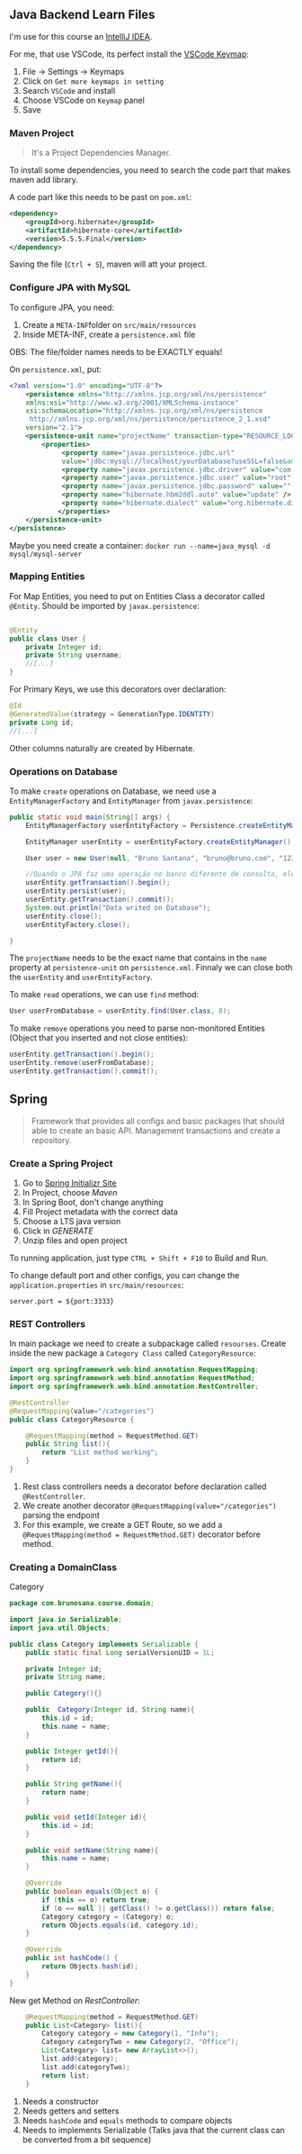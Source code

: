 ## Java Backend Learn Files

I'm use for this course an [IntelliJ IDEA](https://www.jetbrains.com/pt-br/idea/).

For me, that use VSCode, its perfect install the [VSCode Keymap](https://plugins.jetbrains.com/plugin/12062-vscode-keymap):

1. File -> Settings -> Keymaps
2. Click on `Get more keymaps in setting`
3. Search `VSCode` and install
4. Choose VSCode on `Keymap` panel
5. Save

### Maven Project

> It's a Project Dependencies Manager.

To install some dependencies, you need to search the code part that makes maven add library.

A code part like this needs to be past on `pom.xml`:

````xml
<dependency>
    <groupId>org.hibernate</groupId>
    <artifactId>hibernate-core</artifactId>
    <version>5.5.5.Final</version>
</dependency>
````

Saving the file (`Ctrl + S`), maven will att your project.

### Configure JPA with MySQL

To configure JPA, you need:

1. Create a `META-INF`folder on `src/main/resources`
2. Inside META-INF, create a `persistence.xml` file

OBS: The file/folder names needs to be EXACTLY equals!

On `persistence.xml`, put:

````xml
<?xml version="1.0" encoding="UTF-8"?>
    <persistence xmlns="http://xmlns.jcp.org/xml/ns/persistence"
    xmlns:xsi="http://www.w3.org/2001/XMLSchema-instance"
    xsi:schemaLocation="http://xmlns.jcp.org/xml/ns/persistence
     http://xmlns.jcp.org/xml/ns/persistence/persistence_2_1.xsd"
    version="2.1">
    <persistence-unit name="projectName" transaction-type="RESOURCE_LOCAL">
        <properties>
             <property name="javax.persistence.jdbc.url"
             value="jdbc:mysql://localhost/yourDatabase?useSSL=false&amp;serverTimezone=UTC" />
             <property name="javax.persistence.jdbc.driver" value="com.mysql.jdbc.Driver" />
             <property name="javax.persistence.jdbc.user" value="root" />
             <property name="javax.persistence.jdbc.password" value="" />
             <property name="hibernate.hbm2ddl.auto" value="update" />
             <property name="hibernate.dialect" value="org.hibernate.dialect.MySQL8Dialect" />
            </properties>
    </persistence-unit>
</persistence>
````

Maybe you need create a container: `docker run --name=java_mysql -d mysql/mysql-server`

### Mapping Entities

For Map Entities, you need to put on Entities Class a decorator called `@Entity`.
Should be imported by `javax.persistence`:

````java

@Entity
public class User {
    private Integer id;
    private String username;
    //[...]
}
````

For Primary Keys, we use this decorators over declaration:

````java
@Id
@GeneratedValue(strategy = GenerationType.IDENTITY)
private Long id;
//[...]
````

Other columns naturally are created by Hibernate.

### Operations on Database

To make `create` operations on Database, we need use a `EntityManagerFactory` and `EntityManager` from `javax.persistence`:

````java
public static void main(String[] args) {
    EntityManagerFactory userEntityFactory = Persistence.createEntityManagerFactory("Course");

    EntityManager userEntity = userEntityFactory.createEntityManager();

    User user = new User(null, "Bruno Santana", "bruno@bruno.com", "123456789");

    //Quando o JPA faz uma operação no banco diferente de consulta, ele precisa de uma transação
    userEntity.getTransaction().begin();
    userEntity.persist(user);
    userEntity.getTransaction().commit();
    System.out.println("Data writed on Database");
    userEntity.close();
    userEntityFactory.close();

}
````

The `projectName` needs to be the exact name that contains in the `name` property at `persistence-unit` on `persistence.xml`.
Finnaly we can close both the `userEntity` and `userEntityFactory`.

To make `read` operations, we can use `find` method:

````java
User userFromDatabase = userEntity.find(User.class, 8);
````

To make `remove` operations you need to parse non-monitored Entities (Object that you inserted and not close entities):

````java
userEntity.getTransaction().begin();
userEntity.remove(userFromDatabase);
userEntity.getTransaction().commit();
````


## Spring

> Framework that provides all configs and basic packages that should able to create an basic API. Management transactions and create a repository.

### Create a Spring Project

1. Go to [Spring Initializr Site](https://start.spring.io/)
2. In Project, choose _Maven_
3. In Spring Boot, don't change anything
4. Fill Project metadata with the correct data
5. Choose a LTS java version
6. Click in _GENERATE_
7. Unzip files and open project

To running application, just type `CTRL + Shift + F10` to Build and Run.

To change default port and other configs, you can change the `application.properties` in `src/main/resources`:

````
server.port = ${port:3333}
````

### REST Controllers

In main package we need to create a subpackage called `resourses`.
Create inside the new package a `Category Class` called `CategoryResource`:

````java
import org.springframework.web.bind.annotation.RequestMapping;
import org.springframework.web.bind.annotation.RequestMethod;
import org.springframework.web.bind.annotation.RestController;

@RestController
@RequestMapping(value="/categories")
public class CategoryResource {

    @RequestMapping(method = RequestMethod.GET)
    public String list(){
        return "List method working";
    }
}
````

1. Rest class controllers needs a decorator before declaration called `@RestController`.
2. We create another decorator `@RequestMapping(value="/categories")` parsing the endpoint
3. For this example, we create a GET Route, so we add a `@RequestMapping(method = RequestMethod.GET)` decorator before method.

### Creating a DomainClass

Category
````java
package com.brunosana.course.domain;

import java.io.Serializable;
import java.util.Objects;

public class Category implements Serializable {
    public static final Long serialVersionUID = 1L;

    private Integer id;
    private String name;

    public Category(){}

    public  Category(Integer id, String name){
        this.id = id;
        this.name = name;
    }

    public Integer getId(){
        return id;
    }

    public String getName(){
        return name;
    }

    public void setId(Integer id){
        this.id = id;
    }

    public void setName(String name){
        this.name = name;
    }

    @Override
    public boolean equals(Object o) {
        if (this == o) return true;
        if (o == null || getClass() != o.getClass()) return false;
        Category category = (Category) o;
        return Objects.equals(id, category.id);
    }

    @Override
    public int hashCode() {
        return Objects.hash(id);
    }
}
````

New get Method on _RestController_:
````java
    @RequestMapping(method = RequestMethod.GET)
    public List<Category> list(){
        Category category = new Category(1, "Info");
        Category categoryTwo = new Category(2, "Office");
        List<Category> list= new ArrayList<>();
        list.add(category);
        list.add(categoryTwo);
        return list;
    }
````

1. Needs a constructor
2. Needs getters and setters
3. Needs `hashCode` and `equals` methods to compare objects
4. Needs to implements Serializable (Talks java that the current class can be converted from a bit sequence)

